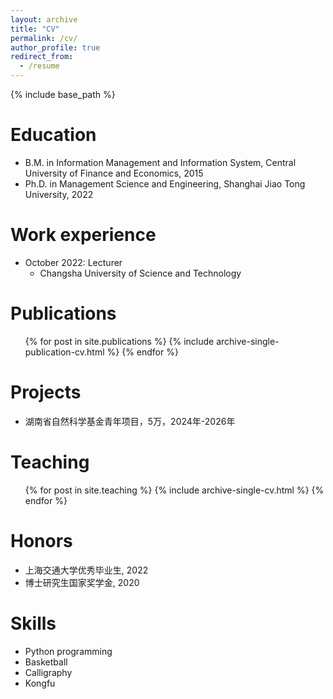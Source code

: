 ```yaml
---
layout: archive
title: "CV"
permalink: /cv/
author_profile: true
redirect_from:
  - /resume
---
```


{% include base_path %}

Education
======
* B.M. in Information Management and Information System, Central University of Finance and Economics, 2015
* Ph.D. in Management Science and Engineering, Shanghai Jiao Tong University, 2022

Work experience
======
* October 2022: Lecturer
  * Changsha University of Science and Technology

Publications
======
  <ul>{% for post in site.publications %}
    {% include archive-single-publication-cv.html %}
  {% endfor %}</ul>

Projects
======
* 湖南省自然科学基金青年项目，5万，2024年-2026年
  
Teaching
======
  <ul>{% for post in site.teaching %}
    {% include archive-single-cv.html %}
  {% endfor %}</ul>
  
Honors
======
* 上海交通大学优秀毕业生, 2022
* 博士研究生国家奖学金, 2020

Skills
======
* Python programming
* Basketball
* Calligraphy
* Kongfu
